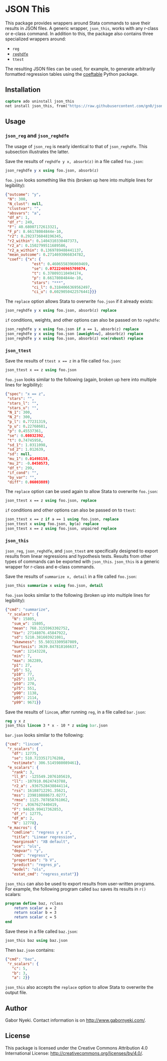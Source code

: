 
# JSON This

This package provides wrappers around Stata commands to save their results in JSON files.
A generic wrapper, `json_this`, works with any r-class or e-class command.
In addition to this, the package also contains three specialized wrappers around:

- `reg`
- [`reghdfe`](http://scorreia.com/software/reghdfe/)
- `ttest`

The resulting JSON files can be used, for example, to generate arbitrarily formatted regression tables using the [coeftable](https://github.com/gn0/coeftable) Python package.

## Installation

```Stata
capture ado uninstall json_this
net install json_this, from("https://raw.githubusercontent.com/gn0/json-this/master/ado/")
```

## Usage

### `json_reg` and `json_reghdfe`

The usage of `json_reg` is nearly identical to that of `json_reghdfe`.
This subsection illustrates the latter.

Save the results of `reghdfe y x, absorb(z)` in a file called `foo.json`:

```Stata
json_reghdfe y x using foo.json, absorb(z)
```

`foo.json` looks something like this (broken up here into multiple lines for legibility):

```JSON
{"outcome": "y",
 "N": 300,
 "N_clust": null,
 "clustvar": "",
 "absvars": "a",
 "df_m": 1,
 "df_r": 249,
 "F": 40.68007172613321,
 "F_p": 8.66178084844e-10,
 "r2": 0.2923736048196345,
 "r2_within": 0.1404310330487373,
 "r2_a": 0.1502799511689586,
 "r2_a_within": 0.1369789488441137,
 "mean_outcome": 0.2714693066834782,
 "coef": {"x": {
            "est": 0.4606558396069469,
            "se": 0.0722246965709874,
            "t": 6.378093110494174,
            "p": 8.66178084844e-10,
            "stars": "***",
            "ci_l": 0.3184066369562497,
            "ci_u": 0.6029050422576441}}}
```

The `replace` option allows Stata to overwrite `foo.json` if it already exists:

```Stata
json_reghdfe y x using foo.json, absorb(z) replace
```

`if` conditions, weights, and other options can also be passed on to `reghdfe`:

```Stata
json_reghdfe y x using foo.json if a == 1, absorb(z) replace
json_reghdfe y x using foo.json [aweight=w], absorb(z) replace
json_reghdfe y x using foo.json, absorb(z) vce(robust) replace
```

### `json_ttest`

Save the results of `ttest x == z` in a file called `foo.json`:

```Stata
json_ttest x == z using foo.json
```

`foo.json` looks similar to the following (again, broken up here into multiple lines for legibility):

```JSON
{"spec": "x == z",
 "stars": "",
 "stars_l": "",
 "stars_u": "",
 "N_1": 300,
 "N_2": 300,
 "p_l": 0.77231319,
 "p_u": 0.22768681,
 "p": 0.45537361,
 "se": 0.08032392,
 "t": 0.74745958,
 "sd_1": 1.0311098,
 "sd_2": 1.012639,
 "sd": null,
 "mu_1": 0.01498158,
 "mu_2": -0.0450573,
 "df_t": 299,
 "if_cond": "",
 "by_var": "",
 "diff": 0.06003889}
```

The `replace` option can be used again to allow Stata to overwrite `foo.json`:

```Stata
json_ttest x == z using foo.json, replace
```

`if` conditions and other options can also be passed on to `ttest`:

```Stata
json_ttest x == z if a == 1 using foo.json, replace
json_ttest x using foo.json, by(a) replace
json_ttest x == z using foo.json, unpaired replace
```

### `json_this`

`json_reg`, `json_reghdfe`, and `json_ttest` are specifically designed to export results from linear regressions and hypothesis tests.
Results from other types of commands can be exported with `json_this`.
`json_this` is a generic wrapper for r-class and e-class commands.

Save the results of `summarize x, detail` in a file called `foo.json`:

```Stata
json_this summarize x using foo.json, detail
```

`foo.json` looks similar to the following (broken up into multiple lines for legibility):

```JSON
{"cmd": "summarize",
 "r_scalars": {
   "N": 15805,
   "sum_w": 15805,
   "mean": 768.3155963302752,
   "Var": 27148076.45847922,
   "sd": 5210.381603921081,
   "skewness": 55.50313309587089,
   "kurtosis": 3639.847818166637,
   "sum": 12143228,
   "min": 7,
   "max": 362289,
   "p1": 27,
   "p5": 52,
   "p10": 77,
   "p25": 137,
   "p50": 270,
   "p75": 551,
   "p90": 1138,
   "p95": 2114,
   "p99": 9671}}
```

Save the results of `lincom`, after running `reg`, in a file called `bar.json`:

```Stata
reg y x z
json_this lincom 3 * x - 10 * z using bar.json
```

`bar.json` looks similar to the following:

```JSON
{"cmd": "lincom",
 "r_scalars": {
   "df": 12775,
   "se": 510.7233517176288,
   "estimate": 306.5145980089461},
 "e_scalars": {
   "rank": 3,
   "ll_0": -125549.2076105619,
   "ll": -107910.0624743788,
   "r2_a": .9367528438844114,
   "rss": 16188712291.35621,
   "mss": 239810888673.0277,
   "rmse": 1125.707858761062,
   "r2": .9367627440419,
   "F": 94620.99417362853,
   "df_r": 12775,
   "df_m": 2,
   "N": 12778},
 "e_macros": {
   "cmdline": "regress y x z",
   "title": "Linear regression",
   "marginsok": "XB default",
   "vce": "ols",
   "depvar": "y",
   "cmd": "regress",
   "properties": "b V",
   "predict": "regres_p",
   "model": "ols",
   "estat_cmd": "regress_estat"}}
```

`json_this` can also be used to export results from user-written programs.
For example, the following program called `baz` saves its results in `r()` scalars:

```Stata
program define baz, rclass
    return scalar a = 2
    return scalar b = 3
    return scalar c = 5
end
```

Save these in a file called `baz.json`:

```Stata
json_this baz using baz.json
```

Then `baz.json` contains:

```JSON
{"cmd": "baz",
 "r_scalars": {
   "c": 5,
   "b": 3,
   "a": 2}}
```

`json_this` also accepts the `replace` option to allow Stata to overwrite the output file.

## Author

Gabor Nyeki.  Contact information is on http://www.gabornyeki.com/.

## License

This package is licensed under the Creative Commons Attribution 4.0 International License: http://creativecommons.org/licenses/by/4.0/.

